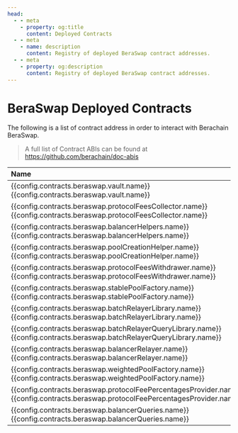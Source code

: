 ```yaml
---
head:
  - - meta
    - property: og:title
      content: Deployed Contracts
  - - meta
    - name: description
      content: Registry of deployed BeraSwap contract addresses.
  - - meta
    - property: og:description
      content: Registry of deployed BeraSwap contract addresses.
---
```


<script setup>
  import config from '@berachain/config/constants.json';
</script>

# BeraSwap Deployed Contracts

The following is a list of contract address in order to interact with Berachain BeraSwap.

> A full list of Contract ABIs can be found at https://github.com/berachain/doc-abis

| Name                                                                                                                                                                                                                                                                                                           | Address                                                                                                                                                                                                              | ABI                                                                                                                                                                      |
| :------------------------------------------------------------------------------------------------------------------------------------------------------------------------------------------------------------------------------------------------------------------------------------------------------------- | :------------------------------------------------------------------------------------------------------------------------------------------------------------------------------------------------------------------- | :----------------------------------------------------------------------------------------------------------------------------------------------------------------------- |
| <a v-if="config.contracts.beraswap.vault.docsUrl" :href="config.contracts.beraswap.vault.docsUrl">{{config.contracts.beraswap.vault.name}}</a><span v-else>{{config.contracts.beraswap.vault.name}}</span>                                                                                                     | <a target="blank" :href="config.mainnet.dapps.berascan.url + 'address/' + config.contracts.beraswap.vault.address">{{config.contracts.beraswap.vault.address}}</a>                                                   | <a target="_blank" v-if="config.contracts.beraswap.vault.abi" :href="config.contracts.beraswap.vault.abi">ABI File</a>                                                   |
| <a v-if="config.contracts.beraswap.protocolFeesCollector.docsUrl" :href="config.contracts.beraswap.protocolFeesCollector.docsUrl">{{config.contracts.beraswap.protocolFeesCollector.name}}</a><span v-else>{{config.contracts.beraswap.protocolFeesCollector.name}}</span>                                     | <a target="blank" :href="config.mainnet.dapps.berascan.url + 'address/' + config.contracts.beraswap.protocolFeesCollector.address">{{config.contracts.beraswap.protocolFeesCollector.address}}</a>                   | <a target="_blank" v-if="config.contracts.beraswap.protocolFeesCollector.abi" :href="config.contracts.beraswap.protocolFeesCollector.abi">ABI File</a>                   |
| <a v-if="config.contracts.beraswap.balancerHelpers.docsUrl" :href="config.contracts.beraswap.balancerHelpers.docsUrl">{{config.contracts.beraswap.balancerHelpers.name}}</a><span v-else>{{config.contracts.beraswap.balancerHelpers.name}}</span>                                                             | <a target="blank" :href="config.mainnet.dapps.berascan.url + 'address/' + config.contracts.beraswap.balancerHelpers.address">{{config.contracts.beraswap.balancerHelpers.address}}</a>                               | <a target="_blank" v-if="config.contracts.beraswap.balancerHelpers.abi" :href="config.contracts.beraswap.balancerHelpers.abi">ABI File</a>                               |
| <a v-if="config.contracts.beraswap.poolCreationHelper.docsUrl" :href="config.contracts.beraswap.poolCreationHelper.docsUrl">{{config.contracts.beraswap.poolCreationHelper.name}}</a><span v-else>{{config.contracts.beraswap.poolCreationHelper.name}}</span>                                                 | <a target="blank" :href="config.mainnet.dapps.berascan.url + 'address/' + config.contracts.beraswap.poolCreationHelper.address">{{config.contracts.beraswap.poolCreationHelper.address}}</a>                         | <a target="_blank" v-if="config.contracts.beraswap.poolCreationHelper.abi" :href="config.contracts.beraswap.poolCreationHelper.abi">ABI File</a>                         |
| <a v-if="config.contracts.beraswap.protocolFeesWithdrawer.docsUrl" :href="config.contracts.beraswap.protocolFeesWithdrawer.docsUrl">{{config.contracts.beraswap.protocolFeesWithdrawer.name}}</a><span v-else>{{config.contracts.beraswap.protocolFeesWithdrawer.name}}</span>                                 | <a target="blank" :href="config.mainnet.dapps.berascan.url + 'address/' + config.contracts.beraswap.protocolFeesWithdrawer.address">{{config.contracts.beraswap.protocolFeesWithdrawer.address}}</a>                 | <a target="_blank" v-if="config.contracts.beraswap.protocolFeesWithdrawer.abi" :href="config.contracts.beraswap.protocolFeesWithdrawer.abi">ABI File</a>                 |
| <a v-if="config.contracts.beraswap.stablePoolFactory.docsUrl" :href="config.contracts.beraswap.stablePoolFactory.docsUrl">{{config.contracts.beraswap.stablePoolFactory.name}}</a><span v-else>{{config.contracts.beraswap.stablePoolFactory.name}}</span>                                                     | <a target="blank" :href="config.mainnet.dapps.berascan.url + 'address/' + config.contracts.beraswap.stablePoolFactory.address">{{config.contracts.beraswap.stablePoolFactory.address}}</a>                           | <a target="_blank" v-if="config.contracts.beraswap.stablePoolFactory.abi" :href="config.contracts.beraswap.stablePoolFactory.abi">ABI File</a>                           |
| <a v-if="config.contracts.beraswap.batchRelayerLibrary.docsUrl" :href="config.contracts.beraswap.batchRelayerLibrary.docsUrl">{{config.contracts.beraswap.batchRelayerLibrary.name}}</a><span v-else>{{config.contracts.beraswap.batchRelayerLibrary.name}}</span>                                             | <a target="blank" :href="config.mainnet.dapps.berascan.url + 'address/' + config.contracts.beraswap.batchRelayerLibrary.address">{{config.contracts.beraswap.batchRelayerLibrary.address}}</a>                       | <a target="_blank" v-if="config.contracts.beraswap.batchRelayerLibrary.abi" :href="config.contracts.beraswap.batchRelayerLibrary.abi">ABI File</a>                       |
| <a v-if="config.contracts.beraswap.batchRelayerQueryLibrary.docsUrl" :href="config.contracts.beraswap.batchRelayerQueryLibrary.docsUrl">{{config.contracts.beraswap.batchRelayerQueryLibrary.name}}</a><span v-else>{{config.contracts.beraswap.batchRelayerQueryLibrary.name}}</span>                         | <a target="blank" :href="config.mainnet.dapps.berascan.url + 'address/' + config.contracts.beraswap.batchRelayerQueryLibrary.address">{{config.contracts.beraswap.batchRelayerQueryLibrary.address}}</a>             | <a target="_blank" v-if="config.contracts.beraswap.batchRelayerQueryLibrary.abi" :href="config.contracts.beraswap.batchRelayerQueryLibrary.abi">ABI File</a>             |
| <a v-if="config.contracts.beraswap.balancerRelayer.docsUrl" :href="config.contracts.beraswap.balancerRelayer.docsUrl">{{config.contracts.beraswap.balancerRelayer.name}}</a><span v-else>{{config.contracts.beraswap.balancerRelayer.name}}</span>                                                             | <a target="blank" :href="config.mainnet.dapps.berascan.url + 'address/' + config.contracts.beraswap.balancerRelayer.address">{{config.contracts.beraswap.balancerRelayer.address}}</a>                               | <a target="_blank" v-if="config.contracts.beraswap.balancerRelayer.abi" :href="config.contracts.beraswap.balancerRelayer.abi">ABI File</a>                               |
| <a v-if="config.contracts.beraswap.weightedPoolFactory.docsUrl" :href="config.contracts.beraswap.weightedPoolFactory.docsUrl">{{config.contracts.beraswap.weightedPoolFactory.name}}</a><span v-else>{{config.contracts.beraswap.weightedPoolFactory.name}}</span>                                             | <a target="blank" :href="config.mainnet.dapps.berascan.url + 'address/' + config.contracts.beraswap.weightedPoolFactory.address">{{config.contracts.beraswap.weightedPoolFactory.address}}</a>                       | <a target="_blank" v-if="config.contracts.beraswap.weightedPoolFactory.abi" :href="config.contracts.beraswap.weightedPoolFactory.abi">ABI File</a>                       |
| <a v-if="config.contracts.beraswap.protocolFeePercentagesProvider.docsUrl" :href="config.contracts.beraswap.protocolFeePercentagesProvider.docsUrl">{{config.contracts.beraswap.protocolFeePercentagesProvider.name}}</a><span v-else>{{config.contracts.beraswap.protocolFeePercentagesProvider.name}}</span> | <a target="blank" :href="config.mainnet.dapps.berascan.url + 'address/' + config.contracts.beraswap.protocolFeePercentagesProvider.address">{{config.contracts.beraswap.protocolFeePercentagesProvider.address}}</a> | <a target="_blank" v-if="config.contracts.beraswap.protocolFeePercentagesProvider.abi" :href="config.contracts.beraswap.protocolFeePercentagesProvider.abi">ABI File</a> |
| <a v-if="config.contracts.beraswap.balancerQueries.docsUrl" :href="config.contracts.beraswap.balancerQueries.docsUrl">{{config.contracts.beraswap.balancerQueries.name}}</a><span v-else>{{config.contracts.beraswap.balancerQueries.name}}</span>                                                             | <a target="blank" :href="config.mainnet.dapps.berascan.url + 'address/' + config.contracts.beraswap.balancerQueries.address">{{config.contracts.beraswap.balancerQueries.address}}</a>                               | <a target="_blank" v-if="config.contracts.beraswap.balancerQueries.abi" :href="config.contracts.beraswap.balancerQueries.abi">ABI File</a>                               |
